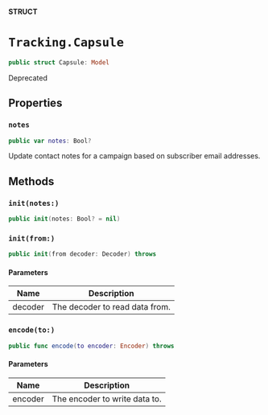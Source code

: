 **STRUCT**

# `Tracking.Capsule`

```swift
public struct Capsule: Model
```

Deprecated

## Properties
### `notes`

```swift
public var notes: Bool?
```

Update contact notes for a campaign based on subscriber email addresses.

## Methods
### `init(notes:)`

```swift
public init(notes: Bool? = nil)
```

### `init(from:)`

```swift
public init(from decoder: Decoder) throws
```

#### Parameters

| Name | Description |
| ---- | ----------- |
| decoder | The decoder to read data from. |

### `encode(to:)`

```swift
public func encode(to encoder: Encoder) throws
```

#### Parameters

| Name | Description |
| ---- | ----------- |
| encoder | The encoder to write data to. |
